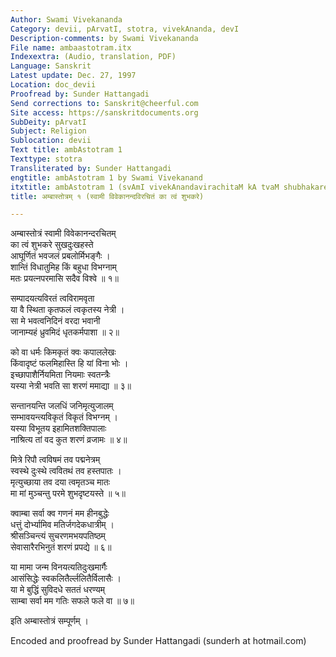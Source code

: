 ```yaml
---
Author: Swami Vivekananda
Category: devii, pArvatI, stotra, vivekAnanda, devI
Description-comments: by Swami Vivekananda
File name: ambaastotram.itx
Indexextra: (Audio, translation, PDF)
Language: Sanskrit
Latest update: Dec. 27, 1997
Location: doc_devii
Proofread by: Sunder Hattangadi
Send corrections to: Sanskrit@cheerful.com
Site access: https://sanskritdocuments.org
SubDeity: pArvatI
Subject: Religion
Sublocation: devii
Text title: ambAstotram 1
Texttype: stotra
Transliterated by: Sunder Hattangadi
engtitle: ambAstotram 1 by Swami Vivekanand
itxtitle: ambAstotram 1 (svAmI vivekAnandavirachitaM kA tvaM shubhakare)
title: अम्बास्तोत्रम् १ (स्वामी विवेकानन्दविरचितं का त्वं शुभकरे)

---
```

  
 अम्बास्तोत्रं स्वामी विवेकानन्दरचितम्   
का त्वं शुभकरे सुखदुःखहस्ते  
      आघूर्णितं भवजलं प्रबलोर्मिभङ्गैः ।  
शान्तिं विधातुमिह किं बहुधा विभग्नाम्  
      मतः प्रयत्नपरमासि सदैव विश्वे ॥ १॥  
  
सम्पादयत्यविरतं त्वविरामवृता  
      या वै स्थिता कृतफलं त्वकृतस्य नेत्री ।  
सा मे भवत्वनिदिनं वरदा भवानी  
      जानाम्यहं ध्रुवमिदं धृतकर्मपाशा ॥ २॥  
  
को वा धर्मः किमकृतं क्वः कपाललेखः  
      किंवादृष्टं फलमिहास्ति हि यां विना भोः ।  
इच्छापाशैर्नियमिता नियमाः स्वतन्त्रैः  
      यस्या नेत्री भवति सा शरणं ममाद्या ॥ ३॥  
  
सन्तानयन्ति जलधिं जनिमृत्युजालम्  
      सम्भावयन्त्यविकृतं विकृतं विभग्नम् ।  
यस्या विभूतय इहामितशक्तिपालाः  
      नाश्रित्य तां वद कुत शरणं व्रजामः ॥ ४॥  
  
मित्रे रिपौ त्वविषमं तव पद्मनेत्रम्  
      स्वस्थे दुःस्थे त्ववितथं तव हस्तपातः ।  
मृत्युच्छाया तव दया त्वमृतञ्च मातः  
      मा मां मुञ्चन्तु परमे शुभदृष्टयस्ते ॥ ५॥  
  
क्वाम्बा सर्वा क्व गणनं मम हीनबुद्धेः  
      धत्तुं दोर्भ्यामिव मतिर्जगदेकधात्रीम् ।  
श्रीसञ्चिन्त्यं सुचरणमभयपतिष्ठम्  
      सेवासारैरभिनुतं शरणं प्रपद्ये ॥ ६॥  
  
या मामा जन्म विनयत्यतिदुःखमार्गैः  
      आसंसिद्धेः स्वकलितैर्ल्ललितैर्विलासैः ।  
या मे बुद्धिं सुविदधे सततं धरण्यम्  
      साम्बा सर्वा मम गतिः सफले फले वा ॥ ७॥  
  
इति अम्बास्तोत्रं सम्पूर्णम् ।  
  
Encoded and proofread by Sunder Hattangadi (sunderh at hotmail.com)  
  
